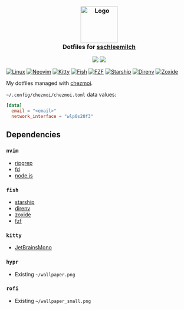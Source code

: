 <h3 align="center">
 <img src="https://avatars.githubusercontent.com/u/12069137?v=4" width="100" alt="Logo"/><br/>
 Dotfiles for <a href="https://github.com/sschleemilch">sschleemilch</a>
</h3>

<p align="center">
 <a href="https://github.com/sschleemilch/dotfiles/commits"><img src="https://img.shields.io/github/last-commit/sschleemilch/dot?colorA=363a4f&colorB=f5a97f&style=for-the-badge"></a>
 <a href="https://github.com/sschleemilch/dotfiles/contributors"><img src="https://img.shields.io/github/contributors/sschleemilch/dotfiles?colorA=363a4f&colorB=a6da95&style=for-the-badge"></a>
</p>

[![Linux](https://img.shields.io/badge/Linux-cad3f5?style=for-the-badge&logo=linux&logoColor=black)](https://github.com/sschleemilch/dotfiles/blob/main)
[![Neovim](https://img.shields.io/badge/Neovim-cad3f5?style=for-the-badge&logo=neovim&logoColor=black)](https://neovim.io/)
[![Kitty](https://img.shields.io/badge/Kitty-cad3f5?style=for-the-badge&logo=gnometerminal&logoColor=black)](https://sw.kovidgoyal.net/kitty/)
[![Fish](https://img.shields.io/badge/Fish-cad3f5?style=for-the-badge&logo=fishshell&logoColor=black)](https://fishshell.com/)
[![FZF](https://img.shields.io/badge/FZF-cad3f5?style=for-the-badge&logo=searxng&logoColor=black)](https://github.com/junegunn/fzf)
[![Starship](https://img.shields.io/badge/Starship-cad3f5?style=for-the-badge&logo=starship&logoColor=black)](https://starship.rs/)
[![Direnv](https://img.shields.io/badge/Direnv-cad3f5?style=for-the-badge&logo=dotenv&logoColor=black)](https://github.com/direnv/direnv)
[![Zoxide](https://img.shields.io/badge/Zoxide-cad3f5?style=for-the-badge&logo=files&logoColor=black)](https://github.com/ajeetdsouza/zoxide)

My dotfiles managed with [chezmoi](https://www.chezmoi.io/).

`~/.config/chezmoi/chezmoi.toml` data values:

```toml
[data]
  email = "<email>"
  network_interface = "wlp0s20f3"
```

## Dependencies

### `nvim`

- [ripgrep](https://github.com/BurntSushi/ripgrep)
- [fd](https://github.com/sharkdp/fd)
- [node.js](https://nodejs.org)

### `fish`

- [starship](https://starship.rs/)
- [direnv](https://direnv.net/)
- [zoxide](https://github.com/ajeetdsouza/zoxide)
- [fzf](https://github.com/junegunn/fzf)

### `kitty`

- [JetBrainsMono](https://github.com/JetBrains/JetBrainsMono)

### `hypr`

- Existing `~/wallpaper.png`

### `rofi`

- Existing `~/wallpaper_small.png`
